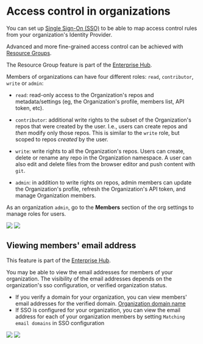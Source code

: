 # Access control in organizations

<Tip>

You can set up [Single Sign-On (SSO)](./security-sso) to be able to map access control rules from your organization's Identity Provider.

</Tip>

<Tip>

Advanced and more fine-grained access control can be achieved with [Resource Groups](./security-resource-groups).

The Resource Group feature is part of the <a href="https://huggingface.co/enterprise" target="_blank">Enterprise Hub</a>.

</Tip>

Members of organizations can have four different roles: `read`, `contributor`, `write` or `admin`:

- `read`: read-only access to the Organization's repos and metadata/settings (eg, the Organization's profile, members list, API token, etc).

- `contributor`: additional write rights to the subset of the Organization's repos that were created by the user. I.e., users can create repos and _then_ modify only those repos. This is similar to the `write` role, but scoped to repos _created_ by the user.

- `write`: write rights to all the Organization's repos. Users can create, delete or rename any repo in the Organization namespace. A user can also edit and delete files from the browser editor and push content with `git`.

- `admin`: in addition to write rights on repos, admin members can update the Organization's profile, refresh the Organization's API token, and manage Organization members.

As an organization `admin`, go to the **Members** section of the org settings to manage roles for users.

<div class="flex justify-center">
<img class="block dark:hidden" src="https://huggingface.co/datasets/huggingface/documentation-images/resolve/main/hub/org-members-page.png"/>
<img class="hidden dark:block" src="https://huggingface.co/datasets/huggingface/documentation-images/resolve/main/hub/org-members-page-dark.png"/>
</div>


## Viewing members' email address

<Tip warning={true}>
This feature is part of the <a href="https://huggingface.co/enterprise" target="_blank">Enterprise Hub</a>.
</Tip>

You may be able to view the email addresses for members of your organization. The visibility of the email addresses depends on the organization's sso configuration, or verified organization status.

- If you verify a domain for your organization, you can view members' email addresses for the verified domain. [Organization domain name](./organizations-managing#organization-domain-name)
- If SSO is configured for your organization, you can view the email address for each of your organization members by setting `Matching email domains` in SSO configuration  


<div class="flex justify-center">
<img class="block dark:hidden" src="https://huggingface.co/datasets/huggingface/documentation-images/resolve/main/hub/org-members-page-emails.png"/>
<img class="hidden dark:block" src="https://huggingface.co/datasets/huggingface/documentation-images/resolve/main/hub/org-members-page-emails-dark.png"/>
</div>

